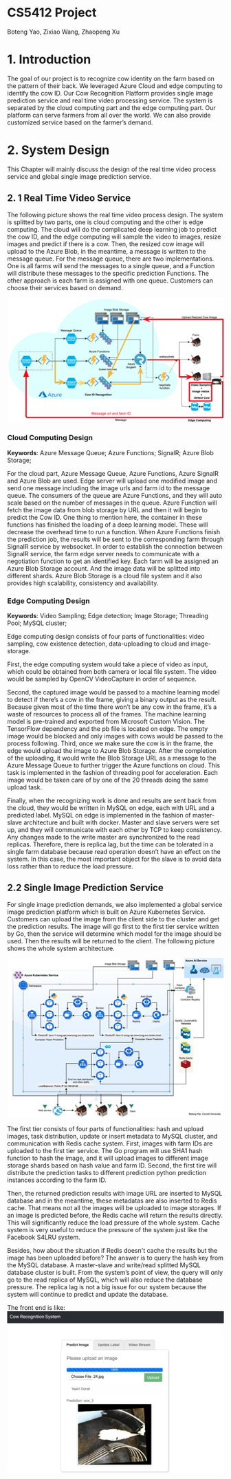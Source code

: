 # CS5412 Project
Boteng Yao, Zixiao Wang, Zhaopeng Xu

# 1. Introduction
The goal of our project is to recognize cow identity on the farm based on the pattern of their back. We leveraged Azure Cloud and edge computing to identify the cow ID. Our Cow Recognition Platform provides single image prediction service and real time video processing service. The system is separated by the cloud computing part and the edge computing part. Our platform can serve farmers from all over the world. We can also provide customized service based on the farmer’s demand. 

# 2. System Design
This Chapter will mainly discuss the design of the real time video process service and global single image prediction service.

## 2. 1 Real Time Video Service
The following picture shows the real time video process design. The system is splitted by two parts, one is cloud computing and the other is edge computing. The cloud will do the complicated deep learning job to predict the cow ID, and the edge computing will sample the video to images, resize images and predict if there is a cow. Then, the resized cow image will upload to the Azure Blob, in the meantime, a message is written to the message queue.  For the message queue, there are two implementations. One is all farms will send the messages to a single queue, and a Function will distribute these messages to the specific prediction Functions. The other approach is each farm is assigned with one queue. Customers can choose their services based on demand.

![image](https://github.com/calmbryan/cow-id-recg-cloud/blob/master/img/functions.jpg?raw=true)

### Cloud Computing Design
**Keywords**: Azure Message Queue; Azure Functions; SignalR; Azure Blob Storage;


For the cloud part, Azure Message Queue, Azure Functions, Azure SignalR and Azure Blob are used. Edge server will upload one modified image and send one message including the image urls and farm id to the message queue. The consumers of the queue are Azure Functions, and they will auto scale based on the number of messages in the queue. Azure Function will fetch the image data from blob storage by URL and then it will begin to predict the Cow ID.  One thing to mention here, the container in these functions has finished the loading of a deep learning model. These will decrease the overhead time to run a function. When Azure Functions finish the prediction job, the results will be sent to the corresponding farm through SignalR service by websocket. In order to establish the  connection between SignalR service, the farm edge server needs to communicate with a negotiation function to get an identified key. 
Each farm will be assigned an Azure Blob Storage account. And the image data will be splitted into different shards. Azure Blob Storage is a cloud file system and it also provides high scalability, consistency and availability.

### Edge Computing Design
**Keywords**: Video Sampling; Edge detection;  Image Storage; Threading Pool; MySQL cluster;

Edge computing design consists of four parts of functionalities: video sampling, cow existence detection, data-uploading to cloud and image-storage. 

First, the edge computing system would take a piece of video as input, which could be obtained from both camera or local file system. The video would be sampled by OpenCV VideoCapture in order of sequence. 

Second, the captured image would be passed to a machine learning model to detect if there’s a cow in the frame, giving a binary output as the result. Because given most of the time there won’t be any cow in the frame, it’s a waste of resources to process all of the frames. The machine learning model is pre-trained and exported from Microsoft Custom Vision. The TensorFlow dependency and the pb file is located on edge. The empty image would be blocked and only images with cows would be passed to the process following.
Third, once we make sure the cow is in the frame, the edge would upload the image to Azure Blob Storage. After the completion of the uploading, it would write the Blob Storage URL as a message to the Azure Message Queue to further trigger the Azure functions on cloud. This task is implemented in the fashion of threading pool for acceleration. Each image would be taken care of by one of the 20 threads doing the same upload task.

Finally, when the recognizing work is done and results are sent back from the cloud, they would be written in MySQL on edge, each with URL and a predicted label. MySQL on edge is implemented in the fashion of master-slave architecture and built with docker.  Master and slave servers were set up, and they will communicate with each other by TCP to keep consistency. Any changes made to the write master are synchronized to the read replicas. Therefore, there is replica lag, but the time can be tolerated in a single farm database because read operation doesn’t have an effect on the system. In this case, the most important object for the slave is to avoid data loss rather than to reduce the load pressure.

## 2.2 Single Image Prediction Service
For single image prediction demands, we also implemented a global service image prediction platform which is built on Azure Kubernetes Service. Customers can upload the image from the client side to the cluster and get the prediction results. The image will go first to the first tier service written by Go, then the service will determine which model for the image should be used. Then the results will be returned to the client. The following picture shows the whole system architecture.

![image](https://github.com/calmbryan/cow-id-recg-cloud/blob/master/img/kubernetes.jpg?raw=true)

The first tier consists of four parts of functionalities: hash and upload images, task distribution, update or insert metadata to MySQL cluster, and communication with Redis cache system. 
First, images with farm IDs are uploaded to the first tier service. The Go program will use SHA1 hash function to hash the image, and it will upload images to different image storage shards based on hash value and farm ID. Second, the first tire will distribute the prediction tasks to different prediction python prediction instances according to the farm ID. 

Then, the returned prediction results with image URL are inserted to MySQL database and in the meantime, these metadatas are also inserted to Redis cache. That means not all the images will be uploaded to image storages. If an image is predicted before, the Redis cache will return the results directly. This will significantly reduce the load pressure of the whole system. Cache system is very useful to reduce the pressure of the system just like the Facebook S4LRU system.

Besides, how about the situation if Redis doesn't cache the results but the image has been uploaded before? The answer is to query the hash key from the MySQL database. A master-slave and write/read splitted MySQL database cluster is built. From the system’s point of view, the query will only go to the read replica of MySQL, which will also reduce the database  pressure.  The replica lag is not a big issue for our system because the system will continue to predict and update the database.

The front end is like:
![image](https://github.com/calmbryan/cow-id-recg-cloud/blob/master/img/frontend.jpg?raw=true)

